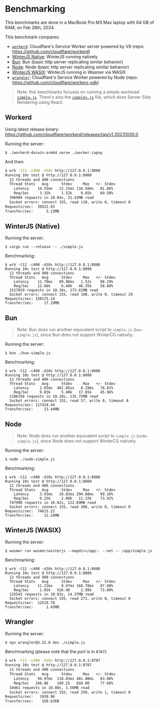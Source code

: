 # Benchmarking

This benchmarks are done in a MacBook Pro M3 Max laptop with 64 GB of RAM, on Feb 28th, 2024.

This benchmark compares:
* [`workerd`](#workerd): Cloudflare's Service Worker server powered by V8 (repo: https://github.com/cloudflare/workerd)
* [WinterJS Native](#winterjs-native): WinterJS running natively
* [Bun](#bun): Bun (basic http server replicating similar behavior)
* [Node](#node): Node (basic http server replicating similar behavior)
* [WinterJS WASIX](#winterjs-wasix): WinterJS running in Wasmer via WASIX
* [`wrangler`](#wrangler): Cloudflare's Service Worker powered by Node (repo: https://github.com/cloudflare/workers-sdk)


> Note: this benchmarks focuses on running a simple workload [`simple.js`](./simple.js). There's also the [`complex.js`](./complex.js) file, which does Server Side Rendering using React.


## Workerd

Using latest release binary: https://github.com/cloudflare/workerd/releases/tag/v1.20231030.0

Running the server:

```
$ ./workerd-darwin-arm64 serve ./worker.capnp
```

And then:

```bash
$ wrk -t12 -c400 -d10s http://127.0.0.1:8080
Running 10s test @ http://127.0.0.1:8080
  12 threads and 400 connections
  Thread Stats   Avg      Stdev     Max   +/- Stdev
    Latency    14.55ms   22.15ms 116.50ms   81.86%
    Req/Sec     3.32k     1.52k    9.65k    69.58%
  396904 requests in 10.04s, 31.42MB read
  Socket errors: connect 155, read 110, write 0, timeout 0
Requests/sec:  39522.93
Transfer/sec:      3.13MB
```

## WinterJS (Native)

Running the server:

```
$ cargo run --release -- ./simple.js
```

Benchmarking:
```
$ wrk -t12 -c400 -d10s http://127.0.0.1:8080
Running 10s test @ http://127.0.0.1:8080
  12 threads and 400 connections
  Thread Stats   Avg      Stdev     Max   +/- Stdev
    Latency    11.70ms   89.98ms   1.52s    98.29%
    Req/Sec    12.66k     6.49k   46.35k    58.80%
  1517019 requests in 10.10s, 173.61MB read
  Socket errors: connect 155, read 108, write 0, timeout 29
Requests/sec: 150175.14
Transfer/sec:     17.19MB
```


## Bun

> Note: Bun does run another equivalent script to `simple.js` (`bun-simple.js`), since Bun does not support WinterCG natively.

Running the server:

```
$ bun ./bun-simple.js
```

Benchmarking:

```
$ wrk -t12 -c400 -d10s http://127.0.0.1:8080
Running 10s test @ http://127.0.0.1:8080
  12 threads and 400 connections
  Thread Stats   Avg      Stdev     Max   +/- Stdev
    Latency     2.05ms  401.85us   8.29ms   78.81%
    Req/Sec     9.83k     5.40k   17.65k    45.96%
  1186158 requests in 10.10s, 135.75MB read
  Socket errors: connect 155, read 57, write 0, timeout 0
Requests/sec: 117418.44
Transfer/sec:     13.44MB
```


## Node

> Note: Node does run another equivalent script to `simple.js` (`node-simple.js`), since Node does not support WinterCG natively.

Running the server:

```
$ node ./node-simple.js
```

Benchmarking:

```
$ wrk -t12 -c400 -d10s http://127.0.0.1:8080
Running 10s test @ http://127.0.0.1:8080
  12 threads and 400 connections
  Thread Stats   Avg      Stdev     Max   +/- Stdev
    Latency     3.91ms   10.03ms 294.68ms   99.16%
    Req/Sec     6.25k     2.00k   11.33k    73.92%
  747990 requests in 10.02s, 122.69MB read
  Socket errors: connect 155, read 306, write 0, timeout 0
Requests/sec:  74615.22
Transfer/sec:     12.24MB
```

## WinterJS (WASIX)

Running the server:

```
$ wasmer run wasmer/winterjs --mapdir=/app:. --net -- /app/simple.js
```

Benchmarking:

```
$ wrk -t12 -c400 -d10s http://127.0.0.1:8080
Running 10s test @ http://127.0.0.1:8080
  12 threads and 400 connections
  Thread Stats   Avg      Stdev     Max   +/- Stdev
    Latency    11.22ms    8.97ms 168.70ms   87.08%
    Req/Sec     1.05k   526.90     2.99k    73.00%
  125542 requests in 10.03s, 14.37MB read
  Socket errors: connect 155, read 271, write 0, timeout 0
Requests/sec:  12519.78
Transfer/sec:      1.43MB
```

## Wrangler

Running the server:

```bash
$ npx wrangler@3.15.0 dev ./simple.js
```

Benchmarking (please note that the port is in `8787`):

```bash
$ wrk -t12 -c400 -d10s http://127.0.0.1:8787
Running 10s test @ http://127.0.0.1:8787
  12 threads and 400 connections
  Thread Stats   Avg      Stdev     Max   +/- Stdev
    Latency    94.97ms  118.83ms 401.80ms   83.00%
    Req/Sec   166.86    189.25   810.00     77.68%
  19461 requests in 10.08s, 1.56MB read
  Socket errors: connect 155, read 259, write 1, timeout 0
Requests/sec:   1930.96
Transfer/sec:    158.63KB
```
